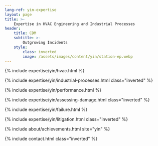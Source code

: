 ```yaml
---
lang-ref: yin-expertise
layout: page
title: >-
    Expertise in HVAC Engineering and Industrial Processes
header:
    title: CDM
    subtitle: >-
        Outgrowing Incidents
    style:
        class: inverted
        image: /assets/images/content/yin/station-ep.webp
---
```


{% include expertise/yin/hvac.html %}

{% include expertise/yin/industrial-processes.html class="inverted" %}

{% include expertise/yin/performance.html %}

{% include expertise/yin/assessing-damage.html class="inverted" %}

{% include expertise/yin/failure.html %}

{% include expertise/yin/litigation.html class="inverted" %}

{% include about/achievements.html site="yin" %}

{% include contact.html class="inverted" %}
